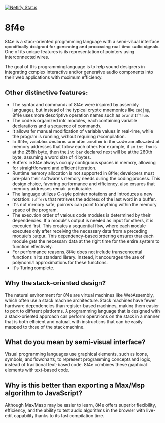 [![Netlify Status](https://api.netlify.com/api/v1/badges/21e4864c-e37c-4039-85a0-baf88a997c6b/deploy-status)](https://app.netlify.com/sites/8f4e/deploys)

# 8f4e

8f4e is a stack-oriented programming language with a semi-visual interface specifically designed for generating and processing real-time audio signals. One of its unique features is its representation of pointers using interconnected wires.

The goal of this programming language is to help sound designers in integrating complex interactive and/or generative audio components into their web applications with maximum efficiency.

## Other distinctive features:
- The syntax and commands of 8f4e were inspired by assembly languages, but instead of the typical cryptic mnemonics like `cndjmp`, 8f4e uses more descriptive operation names such as `branchIfTrue`.
- The code is organized into modules, each containing variable declarations and a sequence of commands.
- It allows for manual modification of variable values in real-time, while the program is running, without requiring recompilation.
- In 8f4e, variables declared one after another in the code are allocated at memory addresses that follow each other. For example, if an `int foo` is at the 256th byte, then the `int bar` declared next will be at the 260th byte, assuming a word size of 4 bytes.
- Buffers in 8f4e always occupy contiguous spaces in memory, allowing for straightforward and efficient iteration.
- Runtime memory allocation is not supported in 8f4e; developers must pre-plan their software's memory needs during the coding process. This design choice, favoring performance and efficiency, also ensures that memory addresses remain predictable.
- The language utilizes C-style pointer notations and introduces a new notation: `buffer&` that retrieves the address of the last word in a buffer.
- It's not memory safe, pointers can point to anything within the memory space of the program.
- The execution order of various code modules is determined by their dependencies. If a module's output is needed as input for others, it is executed first. This creates a sequential flow, where each module executes only after receiving the necessary data from a preceding module's output. This dependency-based ordering ensures that each module gets the necessary data at the right time for the entire system to function effectively.
- For performance reasons, 8f4e does not include transcendental functions in its standard library. Instead, it encourages the use of polynomial approximations for these functions.
- It's Turing complete.

## Why the stack-oriented design?

The natural environment for 8f4e are virtual machines like WebAssembly, which often use a stack machine architecture. Stack machines have fewer hardware dependencies than register-based machines, making them easier to port to different platforms.
A programming language that is designed with a stack-oriented approach can perform operations on the stack in a manner that is both efficient and natural, with instructions that can be easily mapped to those of the stack machine.

## What do you mean by semi-visual interface?

Visual programming languages use graphical elements, such as icons, symbols, and flowcharts, to represent programming concepts and logic, instead of traditional text-based code. 8f4e combines these graphical elements with text-based code.

## Why is this better than exporting a Max/Msp algorithm to JavaScript?

Although Max/Masp may be easier to learn, 8f4e offers superior flexibility, efficiency, and the ability to test audio algorithms in the browser with live-edit capability thanks to its fast compilation time.
